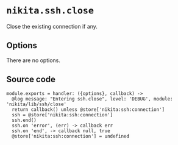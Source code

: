 
# `nikita.ssh.close`

Close the existing connection if any.

## Options

There are no options.

## Source code

    module.exports = handler: ({options}, callback) ->
      @log message: "Entering ssh.close", level: 'DEBUG', module: 'nikita/lib/ssh/close'
      return callback() unless @store['nikita:ssh:connection']
      ssh = @store['nikita:ssh:connection']
      ssh.end()
      ssh.on 'error', (err) -> callback err
      ssh.on 'end', -> callback null, true
      @store['nikita:ssh:connection'] = undefined
